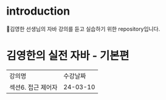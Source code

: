 <h1>introduction</h1>
김영한 선생님의 자바 강의를 듣고 실습하기 위한 repository입니다.

<h1>김영한의 실전 자바 - 기본편</h1>
<table>
  <tr>
    <td>강의명</td>
    <td>수강날짜</td>
  </tr>
  <tr>
    <td>섹션6. 접근 제어자</td>
    <td>24-03-10</td>
  </tr>
</table>
